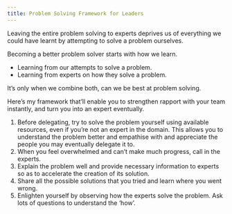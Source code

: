 ```yaml
---
title: Problem Solving Framework for Leaders
---
```


Leaving the entire problem solving to experts deprives us of everything we could have learnt by attempting to solve a problem ourselves.

Becoming a better problem solver starts with how we learn.

- Learning from our attempts to solve a problem.
- Learning from experts on how they solve a problem.

It’s only when we combine both, can we be best at problem solving.

Here’s my framework that’ll enable you to strengthen rapport with your team instantly, and turn you into an expert eventually.

1. Before delegating, try to solve the problem yourself using available resources, even if you’re not an expert in the domain. This allows you to understand the problem better and empathise with and appreciate the people you may eventually delegate it to.
2. When you feel overwhelmed and can’t make much progress, call in the experts.
3. Explain the problem well and provide necessary information to experts so as to accelerate the creation of its solution.
4. Share all the possible solutions that you tried and learn where you went wrong.
5. Enlighten yourself by observing how the experts solve the problem. Ask lots of questions to understand the ‘how’.